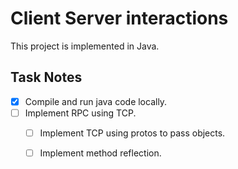 # Client Server interactions
This project is implemented in Java.


## Task Notes
- [x] Compile and run java code locally.
- [ ] Implement RPC using TCP.
  - [ ] Implement TCP using protos to pass objects.
  - [ ] Implement method reflection.


